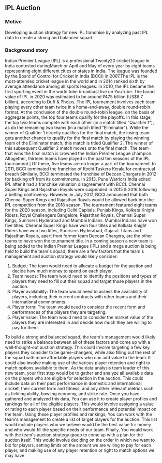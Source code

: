 ## IPL Auction 

### Motive
Developing auction strategy for new IPL franchise by analyzing past IPL data to create a strong and balanced squad
### Background story
Indian Premier League (IPL) is a professional Twenty20 cricket league in India contested duringMarch or April and May of every year by eight teams representing eight different cities or states in India. The league was founded by the Board of Control for Cricket in India (BCCI) in 2007.The IPL is the most-attended cricket league in the world and in 2014 ranked sixth by average attendance among all sports leagues. In 2010, the IPL became the first sporting event in the world tobe broadcast live on YouTube. The brand value of IPL in 2020 was estimated to be around ₹475 billion (US$6.7 billion), according to Duff & Phelps. The IPL tournament involves each team playing every other team twice in a home-and-away, double round-robin format. At the conclusion of the double round-robin league, on the basis of aggregate points, the top four teams qualify for the playoffs. In this stage, the top two teams compete with each other (in a match titled "Qualifier 1"), as do the remaining two teams (in a match titled "Eliminator"). While the winner of Qualifier 1 directly qualifies for the final match, the losing team gets another chance to qualify for the final match by playing the winning team of the Eliminator match; this match is titled Qualifier 2. The winner of this subsequent Qualifier 2 match moves onto the final match. The team that wins the final match is crowned the Indian Premier League champion. Altogether, thirteen teams have played in the past ten seasons of the IPL tournament.] Of these, five teams are no longer a part of the tournament. In 2011, BCCI terminated the franchise of Kochi Tuskers Kerala for contractual breach Similarly, BCCI terminated the franchise of Deccan Chargers in 2012 for backing off from its commitments. In 2013, Pune Warriors India exited IPL after it had a franchise valuation disagreement with BCCI. Chennai Super Kings and Rajasthan Royals were suspended in 2015 & 2016 following a betting controversy. However, in July 2017, BCCI announced that both Chennai Super Kings and Rajasthan Royals would be allowed back into the IPL competition from the 2018 season. The tournament featured eight teams for the 2020 season, including Delhi Capitals. Punjab Kings, Kolkata Knight Riders, Royal Challengers Bangalore, Rajasthan Royals, Chennai Super Kings, Sunrisers Hyderabad and Mumbai Indians. Mumbai Indians have won five titles. Chennai Super Kings have won four titles and Kolkata Knight Riders have won two titles, Sunrisers Hyderabad, Gujarat Titans and Rajasthan Royals, apart from former team Deccan Chargers, are the other teams to have won the tournament title. In a coming season a new team is being added to the Indian Premier League (IPL) and a mega auction is being held to build the team's squad, there are a few factors that the team's management and auction strategy would likely consider:
1. Budget: The team would need to allocate a budget for the auction and decide how much
money to spend on each player.
2. Team needs: The team would need to identify the positions and types of players they need to
fill out their squad and target those players in the auction.
3. Player availability: The team would need to assess the availability of players, including their
current contracts with other teams and their international commitments.
4. Player form: The team would need to consider the recent form and performances of the
players they are targeting.
5. Player value: The team would need to consider the market value of the players they are
interested in and decide how much they are willing to pay for them.

To build a strong and balanced squad, the team's management would likely need to strike a balance between all of these factors and come up with a well-thought-out auction strategy. This could involve targeting a few key players they consider to be game-changers, while also filling out the rest of the squad with more affordable players who can add value to the team. It could also involve making use of the various player retention and right to match options available to them. As the data analysis team leader of this new team, your first step would be to gather and analyze all available data on the players who are eligible for selection in the auction. This could include data on their past performance in domestic and international cricket, their current form and fitness, and any other relevant metrics such as fielding ability, bowling economy, and strike rate. Once you have gathered and analyzed this data, You can use it to create player profiles and rankings for all of the eligible players. This would involve assigning a value or rating to each player based on their performance and potential impact on the team. Using these player profiles and rankings, You can work with the team's management to create a list of target players for the auction. This list would include players who we believe would be the best
value for money and who would fill the specific needs of our team. Finally, You would work with the team's auction strategy group to come up with a plan for the auction
itself. This would involve deciding on the order in which we want to bid for players, setting limits on the amount we are willing to pay for each player, and making use of any player retention or right to match options we may have.
###
###
###
###

